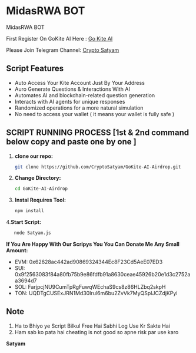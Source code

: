 # MidasRWA BOT
MidasRWA BOT

First Register On GoKite AI Here : [ Go Kite AI ](https://t.me/MidasRWA_bot/app?startapp=ref_f07b128d-5574-48aa-8241-d519ba5998a4)

Please Join Telegram Channel: [Crypto Satyam](https://t.me/CryptoSatyam1)

## Script Features

  - Auto Access Your Kite Account Just By Your Address
  - Auro Generate Questions & Interactions With AI
  - Automates AI and blockchain-related question generation
  - Interacts with AI agents for unique responses
  - Randomized operations for a more natural simulation
  - No need to access your wallet ( it means your wallet is fully safe )

## SCRIPT RUNNING PROCESS [1st & 2nd command below copy and paste one by one ]

1. **clone our repo:**
   ```bash
   git clone https://github.com/CryptoSatyam/GoKite-AI-Airdrop.git
   
2. **Change Directory:**
   ```bash
   cd GoKite-AI-Airdrop
   ```

3. **Instal Requires Tool:**
   ```bash
   npm install
   ```

4.**Start Script:**
```bash
   node Satyam.js
   ```
**If You Are Happy With Our Scripys You You Can Donate Me Any Small Amount:**
- EVM: 0x62628ac442ad90869324344Ec8F23Cd5AeE07ED3
- SUI: 0x9f2563083f84a80fb75b9e86fdfb91a8630ceae45926b20e1d3c2752aa3694d7
- SOL: FarjpcjNU9CumTpRgFuwqWEchaS9cs8z86HLZbq2skpH
- TON: UQDTgCUSExJRN1Md30Irul6m6bu2ZvVk7MyQSpIJCZdjKPyi

## Note
  1. Ha to Bhiyo ye Script Bilkul Free Hai Sabhi Log Use Kr Sakte Hai 
  2. Ham sab ko pata hai cheating is not good so apne risk par use karo 

**Satyam**
